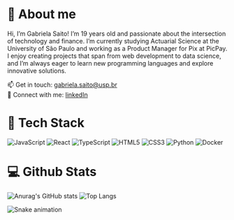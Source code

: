 # 👋 About me
Hi, I’m Gabriela Saito!
I’m 19 years old and passionate about the intersection of technology and finance. I’m currently studying Actuarial Science at the University of São Paulo and working as a Product Manager for Pix at PicPay.  
I enjoy creating projects that span from web development to data science, and I’m always eager to learn new programming languages and explore innovative solutions.  

📫 Get in touch: gabriela.saito@usp.br  
💼 Connect with me: [linkedIn](https://www.linkedin.com/in/gabriela-saito-pereira/)

# 🚀 Tech Stack
![JavaScript](https://img.shields.io/badge/javascript-%23323330.svg?style=for-the-badge&logo=javascript&logoColor=%23F7DF1E)
![React](https://img.shields.io/badge/react-%2320232a.svg?style=for-the-badge&logo=react&logoColor=%2361DAFB)
![TypeScript](https://img.shields.io/badge/typescript-%23007ACC.svg?style=for-the-badge&logo=typescript&logoColor=white)
![HTML5](https://img.shields.io/badge/html5-%23E34F26.svg?style=for-the-badge&logo=html5&logoColor=white)
![CSS3](https://img.shields.io/badge/css3-%231572B6.svg?style=for-the-badge&logo=css3&logoColor=white)
![Python](https://img.shields.io/badge/python-3670A0?style=for-the-badge&logo=python&logoColor=ffdd54)
![Docker](https://img.shields.io/badge/docker-%230db7ed.svg?style=for-the-badge&logo=docker&logoColor=white)

# 💻 Github Stats
![Anurag's GitHub stats](https://github-readme-stats.vercel.app/api?username=gabisaito&show_icons=true&theme=date_night)
![Top Langs](https://github-readme-stats.vercel.app/api/top-langs/?username=gabisaito&theme=date_night)

![Snake animation](./snake.svg)

